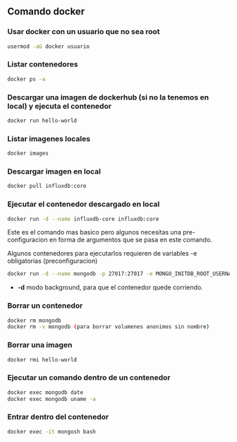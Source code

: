 ## Comando docker

### Usar docker con un usuario que no sea root
```bash
usermod -aG docker usuario
```


### Listar contenedores
```bash
docker ps -a
```
### Descargar una imagen de dockerhub (si no la tenemos en local) y ejecuta el contenedor
```bash 
docker run hello-world
```

### Listar imagenes locales
```bash
docker images 
```

### Descargar imagen en local
```bash
docker pull influxdb:core
```

### Ejecutar el contenedor descargado en local
```bash
docker run -d --name influxdb-core influxdb:core
```
Este es el comando mas basico pero algunos necesitas una pre-configuracion en forma de argumentos que se pasa en este comando.

Algunos contenedores para ejecutarlos requieren de variables -e obligatorias (preconfiguracion) 

```bash
docker run -d --name mongodb -p 27017:27017 -e MONGO_INITDB_ROOT_USERNAME=admin -e MONGO_INITDB_ROOT_PASSWORD=admin12345 mongodb
```
- **-d** modo background, para que el contenedor quede corriendo.

### Borrar un contenedor
```bash
docker rm mongodb
docker rm -v mongodb (para borrar volumenes anonimos sin nombre)
```

### Borrar una imagen
```bash
docker rmi hello-world
```

### Ejecutar un comando dentro de un contenedor
```bash
docker exec mongodb date
docker exec mongodb uname -a
```

### Entrar dentro del contenedor
```bash
docker exec -it mongosh bash 
```
